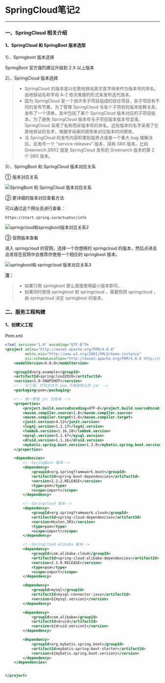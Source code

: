 # SpringCloud笔记2

------

### 一、SpringCloud 相关介绍

#### 1、SpringCloud 和 SpringBoot 版本选型

1）、Springboot 版本选择

SpringBoot 官方强烈建议升级到 2.X 以上版本

2）、SpringCloud 版本选择

> - SpringCloud 的版本是以伦敦地铁站英文首字母来作为版本号的命名。由地铁站名称字母 A-Z 依次类推的形式来发布迭代版本。
> - 因为 SpringCloud 是一个由许多子项目组成的综合项目，各子项目有不同的发布节奏。为了管理 SpringCloud 与各个子项目的版本依赖关系，发布了一个清单，其中包括了某个 SpringCloud 版本对应的子项目版本。为了避免 SpringCloud 版本号与子项目版本版本号混淆，SpringCloud 采用了名称而非版本号的命名，这些版本的名字采用了伦敦地铁站的名字，根据字母表的顺序来对应版本时间顺序。
> - 当 SpringCloud 的发布内容积累到临界点或者一个重大 bug 被解决后，会发布一个 "service releases" 版本，简称 SRX 版本。比如 Greenwich.SRX2 就是 SpringCloud 发布的 Greenwich 版本的第 2 个 SRX 版本。

3）、SpringBoot 和 SpringCloud 版本对应关系

① 版本对应关系

![SpringBoot 和 SpringCloud 版本对应关系](https://shp-notes-1257820375.cos.ap-chengdu.myqcloud.com/shp-springcloud/springboot%E5%92%8Cspringcloud%E7%89%88%E6%9C%AC%E5%AF%B9%E5%BA%94%E5%85%B3%E7%B3%BB.png) 

② 更详细的版本对应查看方法

可以通过这个网址去进行查看：

`https://start.spring.io/actuator/info`

![springcloud和springboot版本对应关系2](https://shp-notes-1257820375.cos.ap-chengdu.myqcloud.com/shp-springcloud/springcloud%E4%B8%8E%20springboot%E7%89%88%E6%9C%AC%E5%AF%B9%E5%BA%94%E5%85%B3%E7%B3%BB2.png)

③ 官网版本查看

进入 springcloud 的官网，选择一个你想用的 springcloud 的版本，然后点进去会发现在官网中会推荐你使用一个相应的 springboot 版本。

![springboot和 springcloud 版本对应关系3](https://shp-notes-1257820375.cos.ap-chengdu.myqcloud.com/shp-springcloud/springcloud%E5%92%8C%20springboot%E7%89%88%E6%9C%AC%E5%AF%B9%E5%BA%94%E5%85%B3%E7%B3%BB3.png)

**注：**

> - 如果只用 springboot 那么直接使用最小版本即可。
> - 如果同时使用 springboot 和 springcloud ，需要照顾 springcloud ，由 springcloud 决定 springboot 的版本。

### 二、服务工程构建

#### 1、创建父工程

Pom.xml

```xml
<?xml version="1.0" encoding="UTF-8"?>
<project xmlns="http://maven.apache.org/POM/4.0.0"
         xmlns:xsi="http://www.w3.org/2001/XMLSchema-instance"
         xsi:schemaLocation="http://maven.apache.org/POM/4.0.0 http://maven.apache.org/xsd/maven-4.0.0.xsd">
    <modelVersion>4.0.0</modelVersion>

    <groupId>org.example</groupId>
    <artifactId>springcloud2020</artifactId>
    <version>1.0-SNAPSHOT</version>
    <!-- 父工程，打包方式为 pom,不再是默认的 jar -->
    <packaging>pom</packaging>

    <!-- 统一管理 jar 包版本 -->
    <properties>
        <project.build.sourceEncoding>UTF-8</project.build.sourceEncoding>
        <maven.compiler.source>1.8</maven.compiler.source>
        <maven.compiler.target>1.8</maven.compiler.target>
        <junit.version>4.12</junit.version>
        <log4j.version>1.2.17</log4j.version>
        <lombok.version>1.16.18</lombok.version>
        <mysql.version>5.1.47</mysql.version>
        <druid.version>1.1.16</druid.version>
        <mybatis.spring.boot.version>1.3.0</mybatis.spring.boot.version>
    </properties>

    <dependencies>
        <!--SpringBoot 版本-->
        <dependency>
            <groupId>org.springframework.boot</groupId>
            <artifactId>spring-boot-dependencies</artifactId>
            <version>2.2.2.RELEASE</version>
            <type>pom</type>
            <scope>import</scope>
        </dependency>

        <!--Springcloud 版本-->
        <dependency>
            <groupId>org.springframework.cloud</groupId>
            <artifactId>spring-cloud-dependencies</artifactId>
            <version>Hoxton.SR1</version>
            <type>pom</type>
            <scope>import</scope>
        </dependency>

        <!--Springcloud alibaba 版本-->
        <dependency>
            <groupId>com.alibaba.cloud</groupId>
            <artifactId>spring-cloud-alibaba-dependencies</artifactId>
            <version>2.1.0.RELEASE</version>
            <type>pom</type>
            <scope>import</scope>
        </dependency>

        <dependency>
            <groupId>mysql</groupId>
            <artifactId>mysql-connector-java</artifactId>
            <version>${mysql.version}</version>
        </dependency>

        <dependency>
            <groupId>com.alibaba</groupId>
            <artifactId>druid</artifactId>
            <version>${druid.version}</version>
        </dependency>

        <dependency>
            <groupId>org.mybatis.spring.boot</groupId>
            <artifactId>mybatis-spring-boot-starter</artifactId>
            <version>${mybatis.spring.boot.version}</version>
        </dependency>
    </dependencies>


</project>
```










